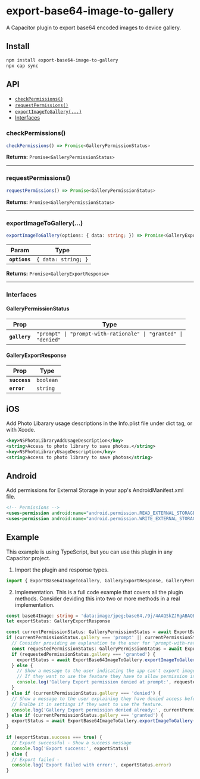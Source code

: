 # export-base64-image-to-gallery

A Capacitor plugin to export base64 encoded images to device gallery.

## Install

```bash
npm install export-base64-image-to-gallery
npx cap sync
```

## API

<docgen-index>

- [`checkPermissions()`](#checkpermissions)
- [`requestPermissions()`](#requestpermissions)
- [`exportImageToGallery(...)`](#exportimagetogallery)
- [Interfaces](#interfaces)

</docgen-index>

<docgen-api>
<!--Update the source file JSDoc comments and rerun docgen to update the docs below-->

### checkPermissions()

```typescript
checkPermissions() => Promise<GalleryPermissionStatus>
```

**Returns:** <code>Promise&lt;GalleryPermissionStatus&gt;</code>

---

### requestPermissions()

```typescript
requestPermissions() => Promise<GalleryPermissionStatus>
```

**Returns:** <code>Promise&lt;GalleryPermissionStatus&gt;</code>

---

### exportImageToGallery(...)

```typescript
exportImageToGallery(options: { data: string; }) => Promise<GalleryExportResponse>
```

| Param         | Type                           |
| ------------- | ------------------------------ |
| **`options`** | <code>{ data: string; }</code> |

**Returns:** <code>Promise&lt;GalleryExportResponse&gt;</code>

---

### Interfaces

#### GalleryPermissionStatus

| Prop          | Type                                                                      |
| ------------- | ------------------------------------------------------------------------- |
| **`gallery`** | <code>"prompt" \| "prompt-with-rationale" \| "granted" \| "denied"</code> |

#### GalleryExportResponse

| Prop          | Type                 |
| ------------- | -------------------- |
| **`success`** | <code>boolean</code> |
| **`error`**   | <code>string</code>  |

</docgen-api>

## iOS

Add Photo Libarary usage descriptions in the Info.plist file under dict tag, or with Xcode.

```xml
<key>NSPhotoLibraryAddUsageDescription</key>
<string>Access to photo library to save photos.</string>
<key>NSPhotoLibraryUsageDescription</key>
<string>Access to photo library to save photos</string>
```

## Android

Add permissions for External Storage in your app's AndroidManifest.xml file.

```xml
<!-- Permissions -->
<uses-permission android:name="android.permission.READ_EXTERNAL_STORAGE"/>
<uses-permission android:name="android.permission.WRITE_EXTERNAL_STORAGE" />
```

## Example

This example is using TypeScript, but you can use this plugin in any Capacitor project.

1. Import the plugin and response types.

```typescript
import { ExportBase64ImageToGallery, GalleryExportResponse, GalleryPermissionStatus } from 'export-base64-image-to-gallery'
```

2. Implementation.
   This is a full code example that covers all the plugin methods. Consider deviding this into two or more methods in a real implementation.

```typescript
const base64Image: string = 'data:image/jpeg;base64,/9j/4AAQSkZJRgABAQEAYABgAA.........'
let exportStatus: GalleryExportResponse

const currentPermissionStatus: GalleryPermissionStatus = await ExportBase64ImageToGallery.checkPermissions()
if (currentPermissionStatus.gallery === 'prompt' || currentPermissionStatus.gallery === 'prompt-with-rationale') {
  // Consider providing an explanation to the user for 'prompt-with-rationale' case.
  const requestedPermissionStatus: GalleryPermissionStatus = await ExportBase64ImageToGallery.requestPermissions()
  if (requestedPermissionStatus.gallery === 'granted') {
    exportStatus = await ExportBase64ImageToGallery.exportImageToGallery({ data: base64Image })
  } else {
    // Show a message to the user indicating the app can't export image without permission.
    // If they want to use the feature they have to allow permission in device settings.
    console.log('Gallery Export permission denied at prompt:', requestedPermissionStatus)
  }
} else if (currentPermissionStatus.gallery === 'denied') {
  // Show a message to the user explaining they have denied access before.
  // Enalbe it in settings if they want to use the feature.
  console.log('Gallery Export permission denied already:', currentPermissionStatus)
} else if (currentPermissionStatus.gallery === 'granted') {
  exportStatus = await ExportBase64ImageToGallery.exportImageToGallery({ data: base64Image })
}

if (exportStatus.success === true) {
  // Export successful - Show a success message
  console.log('Export success:', exportStatus)
} else {
  // Export failed -
  console.log('Export failed with error:', exportStatus.error)
}
```
